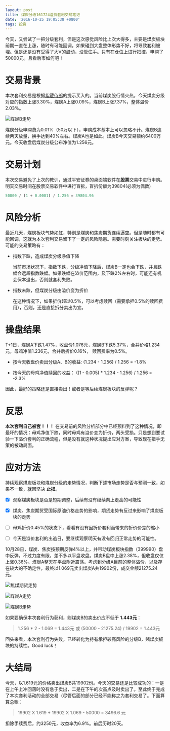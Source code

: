 ```yaml
---
layout: post
title: 煤炭分级161724溢价套利交易笔记
date: '2016-10-25 19:05:38 +0800'
tags: 投资
---
```


今天，又尝试了一把分级套利，但是这次感觉风险比上次大得多，主要是煤炭板块前期一直在上涨，随时有可能回调。如果碰到大盘整体形势不好，将导致套利被埋。但是还是没有受得了大V的鼓动，没管住手。只有在仓位上进行把控，申购了50000元。且看后市如何吧！

# 交易背景

本次套利交易是根据[紫葳侍郎](https://xueqiu.com/ziweishilang)的提示买入的。当前煤炭股行情火热，今天煤炭分级对应的指数上涨3.30%，煤炭A上涨0.09%，煤炭B上涨7.37%，整体溢价2.03%。

![煤炭B走势](http://ooo.0o0.ooo/2016/10/26/580ff341cad5e.png)

煤炭分级申购费为0.01%（50万以下），申购成本基本上可以忽略不计。煤炭B连续两天放量，换手达到40%左右。煤炭A也是如此。煤炭B今天交易额约6400万元。今天收盘后煤炭分级公布净值为1.256元。

# 交易计划

本次交易避免了上次的教训，通过平安证券的桌面端软件在**股票**交易中进行申购。明天交易时间在股票交易软件中进行盲拆，盲拆份额为39804(必须为偶数)

```python
50000 / (1 + 0.0001) / 1.256 = 39804.96
```

# 风险分析

最近几天，煤炭板块气势如虹，特别是煤炭和焦炭期货连续逼空。但是随时都有可能回调，这就为本次套利交易留下了一定的风险隐患。需要时刻关注板块的走势。可能的交易策略有：

- 指数下跌，造成煤炭分级净值下降

  当前市场状况下，指数下跌，分级净值下降后，煤炭B一定也会下跌，并且跌幅会远超指数跌幅。如果跌幅在溢价范围内，及下跌2%左右时，可能还有机会保本退出，否则就套利失败。

- 指数未跌，但煤炭分级由溢价变为折价

  在这种情况下，如果折价超过0.5%，可以考虑赎回（需要承担0.5%的赎回费用），否则，还是直接拆分卖出为宜。

# 操盘结果

T+1日，煤炭A下跌1.47%，收盘价1.076元，煤炭B下跌5.37%，合并价格1.234元，母鸡净值1.236元，合并后折价0.16%， 赎回费率为0.5%。

- 按今天收盘价卖出分级A、B的收益: (1.234 - 1.256) / 1.256 = -1.8%

- 按今天的母鸡净值赎回的收益： ((1 - 0.005) * 1.234 - 1.256) / 1.256 = -2.3%

因此，最好的策略还是直接卖出！或者是等后续煤炭板块的反弹呢？

# 反思

**本次套利自己被套！！！** 在交易前的风险分析部分中已经预料到了这种情况，即最坏的情况：母鸡净值下跌，同时母鸡有溢价变为折价，两头受损。只是想到要试验一下溢价套利的正确流程，但是没有就这种状况提出应对方案，导致现在措手无策的被动局面。

# 应对方法

持续观察煤炭板块和煤炭分级的走势情况，判断下述市场走势是否与预测一致，如果不一致，就因坚决 **止损**。

- [x] 观察煤炭板块是否是短期调整，后续有没有继续向上走高的可能性

- [x] 煤炭、焦炭期货受国际原油价格走势的影响，期货走势有反过来影响了煤炭板块的走势

- [ ] 母鸡折价0.45%的状态下，看看有没有因折价套利而带来的折价价差的缩小

- [ ] 今天是溢价套利的出逃日，要继续观察明天有没有回归正常走势的可能性。

10月28日，煤炭、焦炭按预期反弹4%以上，并带动煤炭板块指数（399990）盘中反弹，不过力度有限，差不多以平盘收盘。煤炭B盘中上涨2.38%，但收盘仅仅上涨0.36%。煤炭A整天在平盘附近震荡。考虑到分级A目前的整体溢价，以及存在较大的不确定性，最终以1.069元卖出煤炭A共19902份，成交金额21275.24元。

![焦煤期货走势](http://ooo.0o0.ooo/2016/10/28/5813633bd65a4.png)

![煤炭A走势](http://ooo.0o0.ooo/2016/10/28/58135fe69d796.png)

![煤炭B走势](http://ooo.0o0.ooo/2016/10/28/58135f686fc12.png)

如果要确保本次套利行为获利，则煤炭B的卖出价应不低于 **1.443元**：

> 1.256 * 2 - 1.069 = 1.443元 或 (50000 - 21275.24) / 19902 = 1.443元

回头来看，本次套利行为失败，已经转化为持有承担较高风险的分级B，赌煤炭板块的持续性。Good luck！

# 大结局

今天，以1.619元的价格卖出煤炭B共19902份。今天的交易还是比较成功的：一是在上午上冲回落时没有急于卖出，二是在下午的次高点及时卖出了。至此终于完成了本次套利活动的全部交易（尽管后面的部分已经不能称之为套利交易了。下面算算总账：

> 19902 X 1.619 + 19902 X 1.069 - 50000 = 3496.6 元

扣除手续费后，约3250元，收益率为6.9%。前后历时20天。
